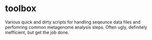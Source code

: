 # toolbox
Various quick and dirty scripts for handling seqeunce data files and perfomring common metagenome analysis steps. Often ugly, definitely inefficient, but get the job done.
